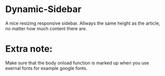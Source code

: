 # Dynamic-Sidebar
A nice resizing responsive sidebar. Allways the same height as the article, no matter how much content there are.

# Extra note:
Make sure that the body onload function is marked up when you use exernal fonts for example google fonts.
